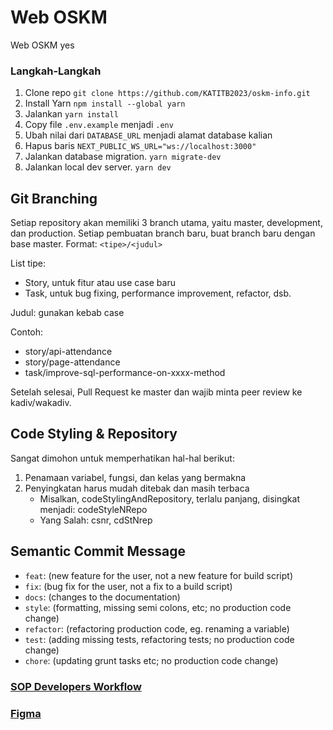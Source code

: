 # Web OSKM

Web OSKM yes

### Langkah-Langkah

1. Clone repo `git clone https://github.com/KATITB2023/oskm-info.git`
2. Install Yarn `npm install --global yarn`
3. Jalankan `yarn install`
4. Copy file `.env.example` menjadi `.env`
5. Ubah nilai dari `DATABASE_URL` menjadi alamat database kalian
6. Hapus baris `NEXT_PUBLIC_WS_URL="ws://localhost:3000"`
7. Jalankan database migration. `yarn migrate-dev`
8. Jalankan local dev server. `yarn dev`

## Git Branching

Setiap repository akan memiliki 3 branch utama, yaitu master, development, dan production.
Setiap pembuatan branch baru, buat branch baru dengan base master.
Format: `<tipe>/<judul>`

List tipe:

- Story, untuk fitur atau use case baru
- Task, untuk bug fixing, performance improvement, refactor, dsb.

Judul: gunakan kebab case

Contoh:

- story/api-attendance
- story/page-attendance
- task/improve-sql-performance-on-xxxx-method

Setelah selesai, Pull Request ke master dan wajib minta peer review ke kadiv/wakadiv.

## Code Styling & Repository

Sangat dimohon untuk memperhatikan hal-hal berikut:

1. Penamaan variabel, fungsi, dan kelas yang bermakna
2. Penyingkatan harus mudah ditebak dan masih terbaca
   - Misalkan, codeStylingAndRepository, terlalu panjang, disingkat menjadi: codeStyleNRepo
   - Yang Salah: csnr, cdStNrep

## Semantic Commit Message

- `feat`: (new feature for the user, not a new feature for build script)
- `fix`: (bug fix for the user, not a fix to a build script)
- `docs`: (changes to the documentation)
- `style`: (formatting, missing semi colons, etc; no production code change)
- `refactor`: (refactoring production code, eg. renaming a variable)
- `test`: (adding missing tests, refactoring tests; no production code change)
- `chore`: (updating grunt tasks etc; no production code change)

### [SOP Developers Workflow](https://docs.google.com/document/d/1-4oVwVxLDdNSB2XVaOn4yLy0dI7WCb-5ydRP0Tk5-BE/edit)

### [Figma](https://www.figma.com/file/D13nNg1KRtBD8gNoPDPFIS/OSKM-2023?type=design&t=HfvyQWOFEdgD0gS6-6)
